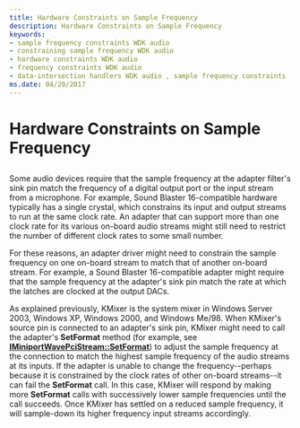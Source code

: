 ```yaml
---
title: Hardware Constraints on Sample Frequency
description: Hardware Constraints on Sample Frequency
keywords:
- sample frequency constraints WDK audio
- constraining sample frequency WDK audio
- hardware constraints WDK audio
- frequency constraints WDK audio
- data-intersection handlers WDK audio , sample frequency constraints
ms.date: 04/20/2017
---
```


# Hardware Constraints on Sample Frequency


## <span id="hardware_constraints_on_sample_frequency"></span><span id="HARDWARE_CONSTRAINTS_ON_SAMPLE_FREQUENCY"></span>


Some audio devices require that the sample frequency at the adapter filter's sink pin match the frequency of a digital output port or the input stream from a microphone. For example, Sound Blaster 16-compatible hardware typically has a single crystal, which constrains its input and output streams to run at the same clock rate. An adapter that can support more than one clock rate for its various on-board audio streams might still need to restrict the number of different clock rates to some small number.

For these reasons, an adapter driver might need to constrain the sample frequency on one on-board stream to match that of another on-board stream. For example, a Sound Blaster 16-compatible adapter might require that the sample frequency at the adapter's sink pin match the rate at which the latches are clocked at the output DACs.

As explained previously, KMixer is the system mixer in Windows Server 2003, Windows XP, Windows 2000, and Windows Me/98. When KMixer's source pin is connected to an adapter's sink pin, KMixer might need to call the adapter's **SetFormat** method (for example, see [**IMiniportWavePciStream::SetFormat**](/windows-hardware/drivers/ddi/portcls/nf-portcls-iminiportwavepcistream-setformat)) to adjust the sample frequency at the connection to match the highest sample frequency of the audio streams at its inputs. If the adapter is unable to change the frequency--perhaps because it is constrained by the clock rates of other on-board streams--it can fail the **SetFormat** call. In this case, KMixer will respond by making more **SetFormat** calls with successively lower sample frequencies until the call succeeds. Once KMixer has settled on a reduced sample frequency, it will sample-down its higher frequency input streams accordingly.

 

